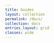 ```yaml
---
title: Guides
layout: collection
permalink: /docs/
collection: docs
entries_layout: grid
classes: wide
---
```


